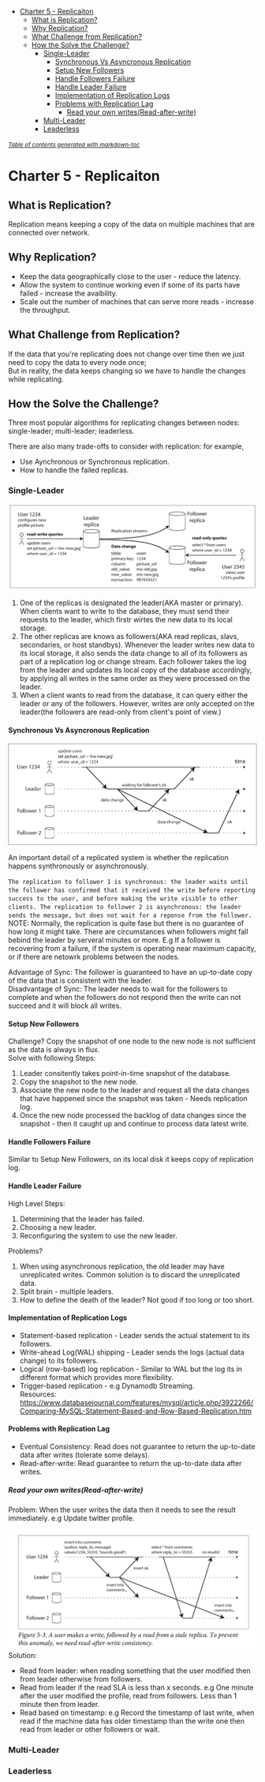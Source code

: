 - [Charter 5 - Replicaiton](#charter-5---replicaiton)
  * [What is Replication?](#what-is-replication-)
  * [Why Replication?](#why-replication-)
  * [What Challenge from Replication?](#what-challenge-from-replication-)
  * [How the Solve the Challenge?](#how-the-solve-the-challenge-)
    + [Single-Leader](#single-leader)
      - [Synchronous Vs Asyncronous Replication](#synchronous-vs-asyncronous-replication)
      - [Setup New Followers](#setup-new-followers)
      - [Handle Followers Failure](#handle-followers-failure)
      - [Handle Leader Failure](#handle-leader-failure)
      - [Implementation of Replication Logs](#implementation-of-replication-logs)
      - [Problems with Replication Lag](#problems-with-replication-lag)
        * [Read your own writes(Read-after-write)](#read-your-own-writes-read-after-write-)
    + [Multi-Leader](#multi-leader)
    + [Leaderless](#leaderless)

<small><i><a href='http://ecotrust-canada.github.io/markdown-toc/'>Table of contents generated with markdown-toc</a></i></small>

# Charter 5 - Replicaiton  
  
## What is Replication?   

Replication means keeping a copy of the data on multiple machines that are connected over network. 

## Why Replication?  
* Keep the data geographically close to the user - reduce the latency.
* Allow the system to continue working even if some of its parts have failed - increase the avaibility.  
* Scale out the number of machines that can serve more reads - increase the throughput.  
    
## What Challenge from Replication?  
If the data that you're replicating does not change over time then we just need to copy the data to every node once;   
But in reality, the data keeps changing so we have to handle the changes while replicating.   
    
## How the Solve the Challenge?  
Three most popular algorithms for replicating changes between nodes: single-leader; multi-leader; leaderless.   

There are also many trade-offs to consider with replication: for example,   
* Use Aynchronous or Synchronous replication.  
* How to handle the failed replicas.
  
### Single-Leader     
![5-1 Leader Based Replication](https://github.com/HUAZHEYINy/NOTE/blob/master/images/Data-intensive-App/5-1%20Leader-based%20%20Replication.png)  
1. One of the replicas is designated the leader(AKA master or primary). When clients want to write to the database, they must send their requests to the leader, which firstr wirtes the new data to its local storage.  
2. The other replicas are knows as followers(AKA read replicas, slavs, secondaries, or host standbys). Whenever the leader writes new data to its local storage, it also sends the data change to all of its followers as part of a replication log or change stream. Each follower takes the log from the leader and updates its local copy of the database accordingly, by applying all writes in the same order as they were processed on the leader. 
3. When a client wants to read from the database, it can query either the leader or any of the followers. However, writes are only accepted on the leader(the followers are read-only from client's point of view.)  
  
#### Synchronous Vs Asyncronous Replication    
![5-2 Leader Based async and sync](https://github.com/HUAZHEYINy/NOTE/blob/master/images/Data-intensive-App/5-2%20Leader-based%20replication%20with%20one%20sync%20and%20one%20async.png)  

An important detail of a replicated system is whether the replication happens synthronously or asynchronously.  

`
The replication to follower 1 is synchronous: the leader waits until the follower has confirmed that it received the write before reporting success to the user, and before making the write visible to other clients. The replication to follower 2 is asynchronous: the leader sends the message, but does not wait for a reponse from the follower.  
`  
NOTE: Normally, the replication is quite fase but there is no guarantee of how long it might take. There are circumstances when followers might fall bebind the leader by serveral minutes or more. E.g If a follower is recovering from a failure, if the system is operating near maximum capacity, or if there are netowrk problems between the nodes.  
  
Advantage of Sync: The follower is guaranteed to have an up-to-date copy of the data that is consistent with the leader.  
Disadvantage of Sync: The leader needs to wait for the followers to complete and when the followers do not respond then the write can not succeed and it will block all writes.  
  
#### Setup New Followers
Challenge? Copy the snapshot of one node to the new node is not sufficient as the data is always in flux.   
Solve with following Steps:  
1. Leader consitently takes point-in-time snapshot of the database.  
2. Copy the snapshot to the new node.  
3. Associate the new node to the leader and request all the data changes that have happened since the snapshot was taken - Needs replication log.  
4. Once the new node processed the backlog of data changes since the snapshot - then it caught up and continue to process data latest write.  
  
#### Handle Followers Failure  
Similar to Setup New Followers, on its local disk it keeps copy of replication log.   

#### Handle Leader Failure  
High Level Steps:  
1. Determining that the leader has failed.  
2. Choosing a new leader.  
3. Reconfiguring the system to use the new leader.    

Problems?
1. When using asynchronous replication, the old leader may have unreplicated writes. Common solution is to discard the unreplicated data.
2. Split brain - multiple leaders.  
3. How to define the death of the leader? Not good if too long or too short. 
#### Implementation of Replication Logs 
* Statement-based replication - Leader sends the actual statement to its followers.  
* Write-ahead Log(WAL) shipping - Leader sends the logs (actual data change) to its followers.  
* Logical (row-based) log replication - Similar to WAL but the log its in different format which provides more flexibility.  
* Trigger-based replication - e.g Dynamodb Streaming.  
Resources: https://www.databasejournal.com/features/mysql/article.php/3922266/Comparing-MySQL-Statement-Based-and-Row-Based-Replication.htm
    
#### Problems with Replication Lag    
* Eventual Consistency: Read does not guarantee to return the up-to-date data after writes (tolerate some delays).  
* Read-after-write: Read guarantee to return the up-to-date data after writes.  

##### Read your own writes(Read-after-write)    
Problem: When the user writes the data then it needs to see the result immediately. e.g Update twitter profile. 

![read-after-write problem](https://github.com/HUAZHEYINy/NOTE/blob/master/images/Data-intensive-App/5-3%20Raed-after-write%20consistency.png)  
Solution:  
* Read from leader: when reading something that the user modified then from leader otherwise from followers.  
* Read from leader if the read SLA is less than x seconds. e.g One minute after the user modified the profile, read from followers. Less than 1 minute then from leader.  
* Read based on timestamp: e.g Record the timestamp of last write, when read if the machine data has older timestamp than the write one then read from leader or other followers or wait.


### Multi-Leader  
### Leaderless
